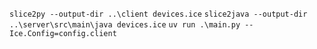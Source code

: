 `slice2py --output-dir ..\client devices.ice`
`slice2java --output-dir ..\server\src\main\java devices.ice`
`uv run .\main.py --Ice.Config=config.client`